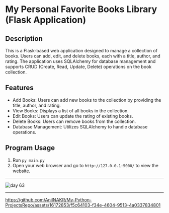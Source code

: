 # My Personal Favorite Books Library (Flask Application)

## Description

This is a Flask-based web application designed to manage a collection of books. Users can add, edit, and delete books, each with a title, author, and rating. The application uses SQLAlchemy for database management and supports CRUD (Create, Read, Update, Delete) operations on the book collection.

## Features

-   Add Books: Users can add new books to the collection by providing the title, author, and rating.
-   View Books: Displays a list of all books in the collection.
-   Edit Books: Users can update the rating of existing books.
-   Delete Books: Users can remove books from the collection.
-   Database Management: Utilizes SQLAlchemy to handle database operations.

## Program Usage
1. Run `py main.py`
2. Open your web browser and go to `http://127.0.0.1:5000/` to view the website.

<hr>

![day 63](https://github.com/AnilNAKR/My-Python-ProjectsRepo/assets/16172853/4a0fc56f-a383-488a-80d1-394734d9050b)

<hr>

https://github.com/AnilNAKR/My-Python-ProjectsRepo/assets/16172853/f5c64103-f34e-4604-9513-4a0337834801


